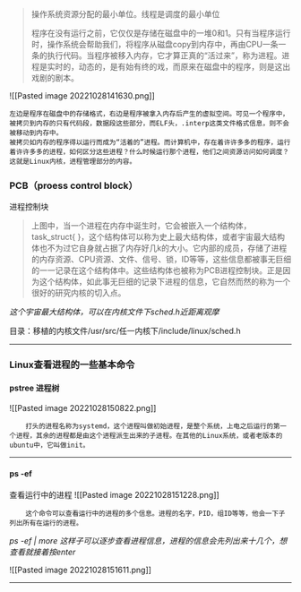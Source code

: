 >操作系统资源分配的最小单位。线程是调度的最小单位
>
>程序在没有运行之前，它仅仅是存储在磁盘中的一堆0和1。只有当程序运行时，操作系统会帮助我们，将程序从磁盘copy到内存中，再由CPU一条一条的执行代码。当程序被移入内存，它才算正真的“活过来”，称为进程。进程是实时的，动态的，是有始有终的戏，而原来在磁盘中的程序，则是这出戏剧的剧本。


![[Pasted image 20221028141630.png]]

	左边是程序在磁盘中的存储格式，右边是程序被拿入内存后产生的虚拟空间。可见一个程序中，被拷贝到内存的只有代码段，数据段这些部分，而ELF头，.interp这类文件格式信息，则不会被移动到内存中。
	被拷贝如内存的程序得以运行而成为“活着的”进程。而计算机中，存在着许许多多的程序，运行着许许多多的进程，如何区分这些进程？什么时候运行那个进程，他们之间资源访问如何调度？这就是Linux内核，进程管理部分的内容。


### PCB（proess control block）
进程控制块

>上图中，当一个进程在内存中诞生时，它会被嵌入一个结构体，task_struct{ }，这个结构体可以称为史上最大结构体，或者宇宙最大结构体也不为过它自身就占据了内存好几k的大小。它内部的成员，存储了进程的内存资源、CPU资源、文件、信号、锁，ID等等，这些信息都被事无巨细的一一记录在这个结构体中。这些结构体也被称为PCB进程控制块。正是因为这个结构体，如此事无巨细的记录下进程的信息，它自然而然的称为一个很好的研究内核的切入点。

_这个宇宙最大结构体，可以在内核文件下sched.h近距离观摩_

目录：移植的内核文件/usr/src/任一内核下/include/linux/sched.h

---
### Linux查看进程的一些基本命令

#### pstree  进程树

![[Pasted image 20221028150822.png]]

		打头的进程名称为systemd，这个进程叫做初始进程，是整个系统，上电之后运行的第一个进程，其余的进程都是由这个进程派生出来的子进程。在其他的Linux系统，或者老版本的ubuntu中，它叫做init。
---
#### ps -ef
查看运行中的进程
![[Pasted image 20221028151228.png]]

		这个命令可以查看运行中的进程的多个信息。进程的名字，PID，组ID等等，他会一下子列出所有在运行的进程。

_ps -ef | more_
_这样子可以逐步查看进程信息，进程的信息会先列出来十几个，想查看就接着按enter_

![[Pasted image 20221028151611.png]]

---
